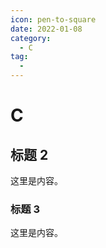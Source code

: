 ```yaml
---
icon: pen-to-square
date: 2022-01-08
category:
  - C
tag:
  - 
---
```

# C

## 标题 2

这里是内容。

### 标题 3

这里是内容。

